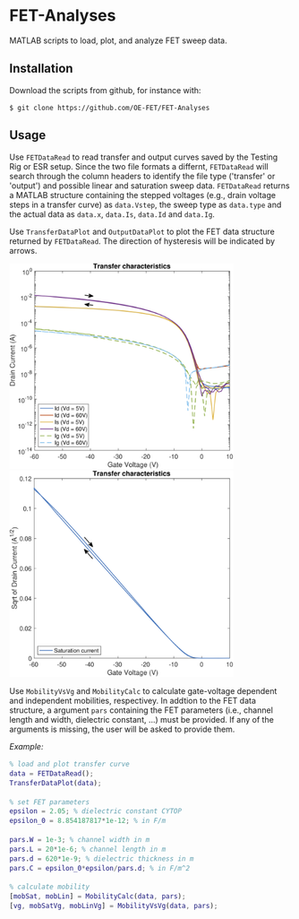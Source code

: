 # FET-Analyses

MATLAB scripts to load, plot, and analyze FET sweep data.

## Installation

Download the scripts from github, for instance with:
```
$ git clone https://github.com/OE-FET/FET-Analyses
```

## Usage
Use `FETDataRead` to read transfer and output curves saved by the Testing Rig or ESR setup. Since the two file formats a differnt, `FETDataRead` will search through the column headers to identify the file type ('transfer' or 'output') and possible linear and saturation sweep data. `FETDataRead` returns a MATLAB structure containing the stepped voltages (e.g., drain voltage steps in a transfer curve) as `data.Vstep`, the sweep type as `data.type` and the actual data as `data.x`, `data.Is`, `data.Id` and `data.Ig`.

Use `TransferDataPlot` and `OutputDataPlot` to plot the FET data structure returned by `FETDataRead`. The direction of hysteresis will be indicated by arrows.

<p float="centre">
  <img src="examples/transfer_plot_log.png" width="400" />
  <img src="examples/transfer_sqrt_log.png" width="400" /> 
</p>

Use `MobilityVsVg` and `MobilityCalc` to calculate gate-voltage dependent and independent mobilities, respectivey. In addtion to the FET data structure, a argument `pars` containing the FET parameters (i.e., channel length and width, dielectric constant, ...) must be provided. If any of the arguments is missing, the user will be asked to provide them.

_Example:_

```MATLAB
% load and plot transfer curve
data = FETDataRead();
TransferDataPlot(data);

% set FET parameters
epsilon = 2.05; % dielectric constant CYTOP
epsilon_0 = 8.854187817*1e-12; % in F/m

pars.W = 1e-3; % channel width in m
pars.L = 20*1e-6; % channel length in m
pars.d = 620*1e-9; % dielectric thickness in m
pars.C = epsilon_0*epsilon/pars.d; % in F/m^2

% calculate mobility
[mobSat, mobLin] = MobilityCalc(data, pars);
[vg, mobSatVg, mobLinVg] = MobilityVsVg(data, pars);
```
